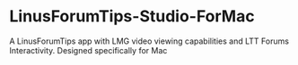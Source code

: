 # LinusForumTips-Studio-ForMac
A LinusForumTips app with LMG video viewing capabilities and LTT Forums Interactivity. Designed specifically for Mac
